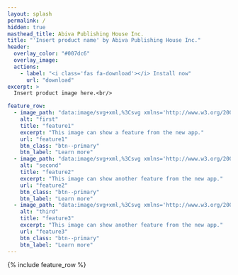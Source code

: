 ```yaml
---
layout: splash
permalink: /
hidden: true
masthead_title: Abiva Publishing House Inc.
title: "'Insert product name' by Abiva Publishing House Inc."
header:
  overlay_color: "#007dc6"
  overlay_image: 
  actions:
    - label: "<i class='fas fa-download'></i> Install now"
      url: "download"
excerpt: >
  Insert product image here.<br/>

feature_row:
  - image_path: "data:image/svg+xml,%3Csvg xmlns='http://www.w3.org/2000/svg' width='10' height='10' style='background-color:%23ADD8E6'%3E%3C/svg%3E"
    alt: "first"
    title: "feature1"
    excerpt: "This image can show a feature from the new app."
    url: "feature1"
    btn_class: "btn--primary"
    btn_label: "Learn more"
  - image_path: "data:image/svg+xml,%3Csvg xmlns='http://www.w3.org/2000/svg' width='300' height='300' style='background-color:%23ADD8E6'%3E%3C/svg%3E"
    alt: "second"
    title: "feature2"
    excerpt: "This image can show another feature from the new app."
    url: "feature2"
    btn_class: "btn--primary"
    btn_label: "Learn more"
  - image_path: "data:image/svg+xml,%3Csvg xmlns='http://www.w3.org/2000/svg' width='300' height='300' style='background-color:%23ADD8E6'%3E%3C/svg%3E"
    alt: "third"
    title: "feature3"
    excerpt: "This image can show another feature from the new app."
    url: "feature3"
    btn_class: "btn--primary"
    btn_label: "Learn more"      
---
```


{% include feature_row %}
